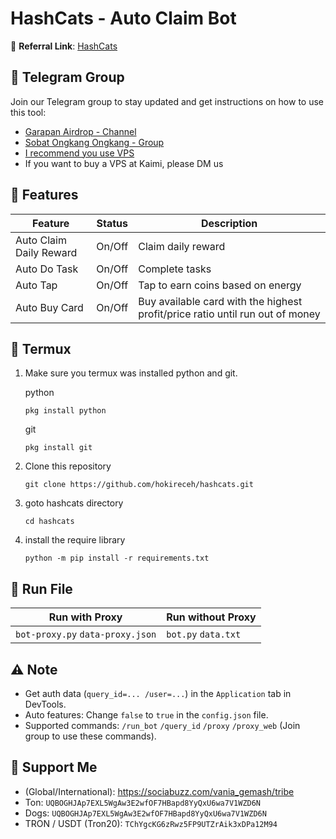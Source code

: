 ﻿# HashCats - Auto Claim Bot

🔗 **Referral Link**: [HashCats](https://t.me/hash_cats_bot?start=CfzAqSLUDK)

## 📢 Telegram Group

Join our Telegram group to stay updated and get instructions on how to use this tool:

- [Garapan Airdrop - Channel](https://t.me/garapanairdrop_indonesia)
- [Sobat Ongkang Ongkang - Group](https://t.me/ongkang_ongkang)
- [I recommend you use VPS](https://console.idcloudhost.com/referral/1n60rk)
- If you want to buy a VPS at Kaimi, please DM us


## 🌟 Features

| Feature                 | Status | Description                                                                   |
| ----------------------- | ------ | ----------------------------------------------------------------------------- |
| Auto Claim Daily Reward | On/Off | Claim daily reward                                                            |
| Auto Do Task            | On/Off | Complete tasks                                                                |
| Auto Tap                | On/Off | Tap to earn coins based on energy                                             |
| Auto Buy Card           | On/Off | Buy available card with the highest profit/price ratio until run out of money |

## 🍁 Termux

1. Make sure you termux was installed python and git.
   
   python
   ```
   pkg install python
   ```

   git
   ```
   pkg install git
   ```

2. Clone this repository
   ```shell
   git clone https://github.com/hokireceh/hashcats.git
   ```

3. goto hashcats directory
   ```
   cd hashcats
   ```

4. install the require library
   ```
   python -m pip install -r requirements.txt
   
## 🚀 Run File

| Run with Proxy                   | Run without Proxy   |
| -------------------------------- | ------------------- |
| `bot-proxy.py` `data-proxy.json` | `bot.py` `data.txt` |

## ⚠️ Note

- Get auth data (`query_id=... /user=...`) in the `Application` tab in DevTools.
- Auto features: Change `false` to `true` in the `config.json` file.
- Supported commands: `/run_bot` `/query_id` `/proxy` `/proxy_web` (Join group to use these commands).

## 💱 Support Me

- (Global/International): https://sociabuzz.com/vania_gemash/tribe
- Ton: ```UQBOGHJAp7EXL5WgAw3E2wfOF7HBapd8YyQxU6wa7V1WZD6N```
- Dogs: ```UQBOGHJAp7EXL5WgAw3E2wfOF7HBapd8YyQxU6wa7V1WZD6N```
- TRON / USDT (Tron20): ```TChYgcKG6zRwz5FP9UTZrAik3xDPa12M94```
